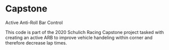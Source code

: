 # Capstone
Active Anti-Roll Bar Control

This code is part of the 2020 Schulich Racing Capstone project tasked with creating an active ARB to improve vehicle handeling within corner and therefore decrease lap times. 
